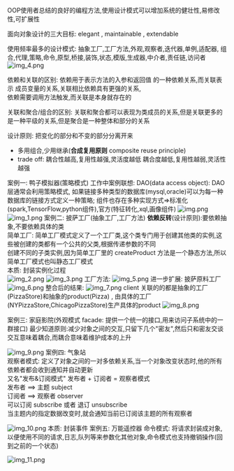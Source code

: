 OOP使用者总结的良好的编程方法,使用设计模式可以增加系统的健壮性,易修改性,可扩展性

面向对象设计的三大目标: elegant , maintainable , extendable

使用频率最多的设计模式: 抽象工厂,工厂方法,外观,观察者,迭代器,单例,适配器,
组合,代理,策略,命令,原型,桥接,装饰,状态,模版,生成器,中介者,责任链,访问者
![img_4.png](img_4.png)

依赖和关联的区别: 依赖用于表示方法的入参和返回值 的一种依赖关系,而关联表示 成员变量的关系,关联相比依赖具有更强的关系,  
依赖需要调用方法触发,而关联是本身就存在的  

关联和聚合/组合的区别: 关联和聚合都可以表现为类成员的关系,但是关联更多的是一种平级的关系,但是聚合是一种整体和部分的关系


设计原则: 把变化的部分和不变的部分分离开来
-   多用组合,少用继承(**合成复用原则** composite reuse principle)
-   trade off: 耦合性越高,复用性越强,灵活度越低   耦合度越低,复用性越弱,灵活性越强

案例一: 鸭子模拟器(策略模式)
工作中案例联想: DAO(data access object): DAO层通常会利用策略模式,
如果链接多种类型的数据库(mysql,oracle)可以为每一种数据库的链接方式定义一种策略;
组件也存在多种实现方式=>标准化(spark,TensorFlow,python组件),官方(特征转化,xql,画像组件)
![img.png](img.png)
![img_1.png](img_1.png)
案例二: 披萨工厂(抽象工厂,工厂方法)
**依赖反转**(设计原则):要依赖抽象,不要依赖具体的类  
简单工厂: 简单工厂模式定义了一个工厂类,这个类专门用于创建其他类的实例,这些被创建的类都有一个公共的父类,根据传递参数的不同  
创建不同的子类实例,因为简单工厂里的 createProduct 方法是一个静态方法,所以简单工厂模式也叫静态工厂模式  
本质: 封装实例化过程  
![img_2.png](img_2.png)
![img_3.png](img_3.png)
工厂方法:
![img_5.png](img_5.png)
进一步扩展: 披萨原料工厂
![img_6.png](img_6.png)
整合后的结果:
![img_7.png](img_7.png)
client 关联的的都是抽象的工厂(PizzaStore)和抽象的product(Pizza) , 由具体的工厂(NYPizzaStore,ChicagoPizzaStore)生产具体的product
![img_8.png](img_8.png)

案例三: 家庭影院(外观模式 facade: 提供一个统一的接口,用来访问子系统中的一群接口)
最少知道原则:减少对象之间的交互,只留下几个"密友",然后只和密友交谈  
交互意味着耦合,而耦合意味着维护成本的上升

![img_9.png](img_9.png)
案例四: 气象站  
观察者模式: 定义了对象之间的一对多依赖关系,当一个对象改变状态时,他的所有依赖者都会收到通知并自动更新  
又名"发布&订阅模式"  发布者 + 订阅者 = 观察者模式  
发布者  ==> 主题 subject  
订阅者  ==> 观察者 observer  
可以订阅 subscribe 或者 退订 unsubscribe  
当主题内的指定数据改变时,就会通知当前已订阅该主题的所有观察者

![img_10.png](img_10.png)
本质: 封装事件
案例五: 万能遥控器
命令模式: 将请求封装成对象,以便使用不同的请求,日志,队列等来参数化其他对象,命令模式也支持撤销操作(回到之前的一个状态)

![img_11.png](img_11.png)



























